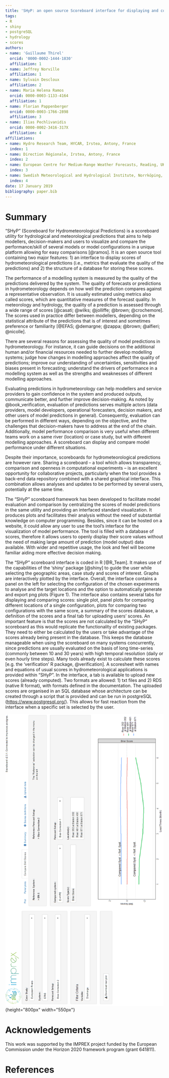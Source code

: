 ```yaml
---
title: 'SHyP: an open source Scoreboard interface for displaying and comparing scores for Hydrometeorological Predictions '
tags:
- R
- shiny
- postgreSQL
- hydrology
- scores
authors:
- name: 'Guillaume Thirel'
  orcid: '0000-0002-1444-1830'
  affiliation: 1
- name: Jeffrey Norville
  affiliation: 1
- name: Sylvain Descloux
  affiliation: 2
- name: Maria Helena Ramos
  orcid: 0000-0003-1133-4164
  affiliation: 1
- name: Florian Pappenberger
  orcid: 0000-0003-1766-2898
  affiliation: 3
- name: Ilias Pechlivanidis
  orcid: 0000-0002-3416-317X
  affiliation: 4
affiliations:
- name: Hydro Research Team, HYCAR, Irstea, Antony, France
  index: 1
- name: Direction Régionale, Irstea, Antony, France
  index: 2
- name: European Centre for Medium-Range Weather Forecasts, Reading, UK
  index: 3
- name: Swedish Meteorological and Hydrological Institute, Norrköping, Sweden
  index: 4
date: 17 January 2019
bibliography: paper.bib
---
```


# Summary

“SHyP” (Scoreboard for Hydrometeorological Predictions) is a scoreboard utility for hydrological and meteorological predictions that aims to help modellers, decision-makers and users to visualize and compare the performance/skill of several models or model configurations in a unique platform allowing for easy comparisons [@ramos]. It is an open source tool containing two major features: 1) an interface to display scores of hydrometeorological predictions (i.e., metrics that evaluate the quality of the predictions) and 2) the structure of a database for storing these scores. 

The performance of a modelling system is measured by the quality of the predictions delivered by the system. The quality of forecasts or predictions in hydrometeorology depends on how well the prediction compares against a representative observation. It is usually estimated using metrics also called scores, which are quantitative measures of the forecast quality. In meteorology and hydrology, the quality of a prediction is assessed through a wide range of scores [@casati; @wilks; @jolliffe; @brown; @crochemore]. The scores used in practice differ between modellers, depending on the statistical attribute of the predictions that is of interest and sometimes preference or familiarity [@EFAS; @demargne; @zappa; @brown; @alfieri; @nicolle].

There are several reasons for assessing the quality of model predictions in hydrometeorology. For instance, it can guide decisions on the additional human and/or financial resources needed to further develop modelling systems; judge how changes in modelling approaches affect the quality of predictions; improve our understanding of uncertainties, sensitivities and biases present in forecasting; understand the drivers of performance in a modelling system as well as the strengths and weaknesses of different modelling approaches. 

Evaluating predictions in hydrometeorology can help modellers and service providers to gain confidence in the system and produced outputs, communicate better, and further improve decision-making. As noted by @book_verification, evaluation of predictions serves multiple actors (data providers, model developers, operational forecasters, decision makers, and other users of model predictions in general). Consequently, evaluation can be performed in different ways, depending on the objective, and the challenges that decision-makers have to address at the end of the chain. Additionally, model performance comparison is very useful when different teams work on a same river (location) or case study, but with different modelling approaches. A scoreboard can display and compare model performance under different situations.

Despite their importance, scoreboards for hydrometeorological predictions are however rare. Sharing a scoreboard – a tool which allows transparency, comparison and openness in computational experiments – is an excellent opportunity for collaborative projects, particularly when the tool provides a back-end data repository combined with a shared graphical interface. This combination allows analyses and updates to be performed by several users, potentially at the same time. 

The “SHyP” scoreboard framework has been developed to facilitate model evaluation and comparison by centralizing the scores of model predictions in the same utility and providing an interfaced standard visualization. It produces plots and facilitates their analysis without the need of substantial knowledge on computer programming. Besides, since it can be hosted on a website, it could allow any user to use the tool’s interface for the visualization of model performance. The tool is filled with a database of scores, therefore it allows users to openly display their score values without the need of making large amount of prediction (model output) data available. With wider and repetitive usage, the look and feel will become familiar aiding more effective decision making.

The “SHyP” scoreboard interface is coded in R [@R_Team]. It makes use of the capabilities of the ‘shiny’ package [@shiny] to guide the user while selecting the geographic areas, case study and scores of interest. Graphs are interactively plotted by the interface. Overall, the interface contains a panel on the left for selecting the configuration of the chosen experiments to analyse and the target locations and the option to automatically generate and export png plots (Figure 1). The interface also contains several tabs for displaying and comparing scores: single plot, panel plots for comparing different locations of a single configuration, plots for comparing two configurations with the same score, a summary of the scores database, a definition of the scores and a final tab for uploading users’ scores. An important feature is that the scores are not calculated by the “SHyP” scoreboard as this would replicate the functionality of existing packages. They need to either be calculated by the users or take advantage of the scores already being present in the database. This keeps the database manageable when using the scoreboard on many systems concurrently, since predictions are usually evaluated on the basis of long time-series (commonly between 10 and 30 years) with high temporal resolution (daily or even hourly time steps). Many tools already exist to calculate these scores [e.g. the ‘verification’ R package, @verification]. A scoresheet with names and equations of usual scores in hydrometeorological applications is provided within “SHyP”. In the interface, a tab is available to upload new scores (already computed). Two formats are allowed: 1) txt files and 2) RDS (native R format), with formats defined in the documentation. The uploaded scores are organised in an SQL database whose architecture can be created through a script that is provided and can be run in postgreSQL (https://www.postgresql.org/). This allows for fast reaction from the interface when a specific set is selected by the user.

![Overview of the interface. Left grey panel shows the configuration and filters, and right panel visualises the scores. The diverse tabs are proposed on the top right.](interface_screenshot.png){height="800px" width="550px"}

# Acknowledgements

This work was supported by the IMPREX project funded by the European Commission under the Horizon 2020 framework program (grant 641811).

# References
